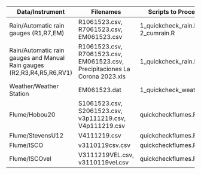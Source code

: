 | Data/Instrument                                                  | Filenames                                                | Scripts to Process      |
|-----------------------------------------------------------------|---------------------------------------------------------|-------------------------|
| Rain/Automatic rain gauges (R1,R7,EM)                           | R1061523.csv, R7061523.csv, EM061523.csv               | 1_quickcheck_rain.R, 2_cumrain.R |
| Rain/Automatic rain gauges and Manual Rain gauges (R2,R3,R4,R5,R6,RV1) | R1061523.csv, R7061523.csv, EM061523.csv, Precipitaciones La Corona 2023.xls | 1_quickcheck_rain.R |
| Weather/Weather Station                                          | EM061523.dat                                            | 1_quickcheck_weather.R  |
| Flume/Hobou20                                                    | S1061523.csv, S2061523.csv, v3p111219.csv, V4p111219.csv | quickcheckflumes.R      |
| Flume/StevensU12                                                 | V4111219.csv | quickcheckflumes.R      |
| Flume/ISCO                                              | v3110119csv.csv | quickcheckflumes.R      |
| Flume/ISCOvel                                           |  V3111219VEL.csv, v3110119vel.csv| quickcheckflumes.R      |
















